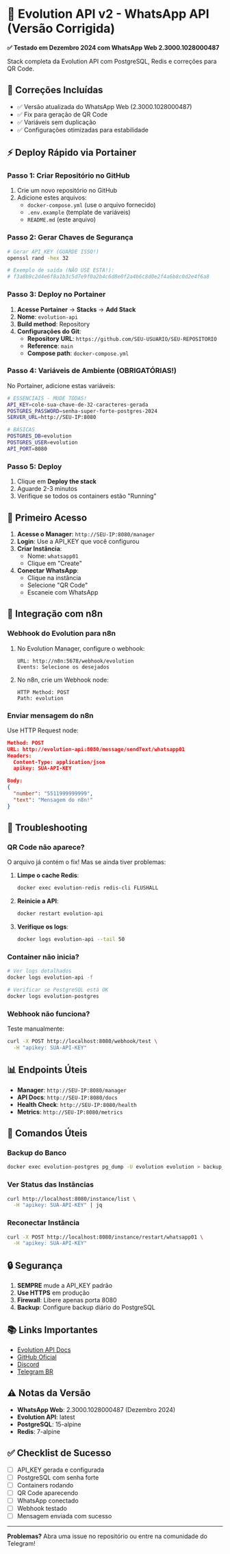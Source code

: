 # 🚀 Evolution API v2 - WhatsApp API (Versão Corrigida)

**✅ Testado em Dezembro 2024 com WhatsApp Web 2.3000.1028000487**

Stack completa da Evolution API com PostgreSQL, Redis e correções para QR Code.

## 🎯 Correções Incluídas

- ✅ Versão atualizada do WhatsApp Web (2.3000.1028000487)
- ✅ Fix para geração de QR Code
- ✅ Variáveis sem duplicação
- ✅ Configurações otimizadas para estabilidade

## ⚡ Deploy Rápido via Portainer

### Passo 1: Criar Repositório no GitHub

1. Crie um novo repositório no GitHub
2. Adicione estes arquivos:
   - `docker-compose.yml` (use o arquivo fornecido)
   - `.env.example` (template de variáveis)
   - `README.md` (este arquivo)

### Passo 2: Gerar Chaves de Segurança

```bash
# Gerar API_KEY (GUARDE ISSO!)
openssl rand -hex 32

# Exemplo de saída (NÃO USE ESTA!):
# f3a8b9c2d4e6f8a1b3c5d7e9f0a2b4c6d8e0f2a4b6c8d0e2f4a6b8c0d2e4f6a8
```

### Passo 3: Deploy no Portainer

1. **Acesse Portainer** → **Stacks** → **Add Stack**
2. **Nome**: `evolution-api`
3. **Build method**: Repository
4. **Configurações do Git**:
   - **Repository URL**: `https://github.com/SEU-USUARIO/SEU-REPOSITORIO`
   - **Reference**: `main`
   - **Compose path**: `docker-compose.yml`

### Passo 4: Variáveis de Ambiente (OBRIGATÓRIAS!)

No Portainer, adicione estas variáveis:

```bash
# ESSENCIAIS - MUDE TODAS!
API_KEY=cole-sua-chave-de-32-caracteres-gerada
POSTGRES_PASSWORD=senha-super-forte-postgres-2024
SERVER_URL=http://SEU-IP:8080

# BÁSICAS
POSTGRES_DB=evolution
POSTGRES_USER=evolution
API_PORT=8080
```

### Passo 5: Deploy

1. Clique em **Deploy the stack**
2. Aguarde 2-3 minutos
3. Verifique se todos os containers estão "Running"

## 📱 Primeiro Acesso

1. **Acesse o Manager**: `http://SEU-IP:8080/manager`
2. **Login**: Use a API_KEY que você configurou
3. **Criar Instância**:
   - Nome: `whatsapp01`
   - Clique em "Create"
4. **Conectar WhatsApp**:
   - Clique na instância
   - Selecione "QR Code"
   - Escaneie com WhatsApp

## 🔗 Integração com n8n

### Webhook do Evolution para n8n

1. No Evolution Manager, configure o webhook:
   ```
   URL: http://n8n:5678/webhook/evolution
   Events: Selecione os desejados
   ```

2. No n8n, crie um Webhook node:
   ```
   HTTP Method: POST
   Path: evolution
   ```

### Enviar mensagem do n8n

Use HTTP Request node:
```json
Method: POST
URL: http://evolution-api:8080/message/sendText/whatsapp01
Headers:
  Content-Type: application/json
  apikey: SUA-API-KEY

Body:
{
  "number": "5511999999999",
  "text": "Mensagem do n8n!"
}
```

## 🐛 Troubleshooting

### QR Code não aparece?

O arquivo já contém o fix! Mas se ainda tiver problemas:

1. **Limpe o cache Redis**:
   ```bash
   docker exec evolution-redis redis-cli FLUSHALL
   ```

2. **Reinicie a API**:
   ```bash
   docker restart evolution-api
   ```

3. **Verifique os logs**:
   ```bash
   docker logs evolution-api --tail 50
   ```

### Container não inicia?

```bash
# Ver logs detalhados
docker logs evolution-api -f

# Verificar se PostgreSQL está OK
docker logs evolution-postgres
```

### Webhook não funciona?

Teste manualmente:
```bash
curl -X POST http://localhost:8080/webhook/test \
  -H "apikey: SUA-API-KEY"
```

## 📊 Endpoints Úteis

- **Manager**: `http://SEU-IP:8080/manager`
- **API Docs**: `http://SEU-IP:8080/docs`
- **Health Check**: `http://SEU-IP:8080/health`
- **Metrics**: `http://SEU-IP:8080/metrics`

## 🔧 Comandos Úteis

### Backup do Banco
```bash
docker exec evolution-postgres pg_dump -U evolution evolution > backup_$(date +%Y%m%d).sql
```

### Ver Status das Instâncias
```bash
curl http://localhost:8080/instance/list \
  -H "apikey: SUA-API-KEY" | jq
```

### Reconectar Instância
```bash
curl -X POST http://localhost:8080/instance/restart/whatsapp01 \
  -H "apikey: SUA-API-KEY"
```

## 🔒 Segurança

1. **SEMPRE** mude a API_KEY padrão
2. **Use HTTPS** em produção
3. **Firewall**: Libere apenas porta 8080
4. **Backup**: Configure backup diário do PostgreSQL

## 📚 Links Importantes

- [Evolution API Docs](https://doc.evolution-api.com)
- [GitHub Oficial](https://github.com/EvolutionAPI/evolution-api)
- [Discord](https://discord.gg/evolution-api)
- [Telegram BR](https://t.me/evolutionapibr)

## ⚠️ Notas da Versão

- **WhatsApp Web**: 2.3000.1028000487 (Dezembro 2024)
- **Evolution API**: latest
- **PostgreSQL**: 15-alpine
- **Redis**: 7-alpine

## ✅ Checklist de Sucesso

- [ ] API_KEY gerada e configurada
- [ ] PostgreSQL com senha forte
- [ ] Containers rodando
- [ ] QR Code aparecendo
- [ ] WhatsApp conectado
- [ ] Webhook testado
- [ ] Mensagem enviada com sucesso

---

**Problemas?** Abra uma issue no repositório ou entre na comunidade do Telegram!
